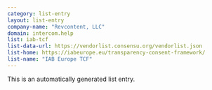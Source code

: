 ```yaml
---
category: list-entry
layout: list-entry
company-name: "Revcontent, LLC"
domain: intercom.help
list: iab-tcf
list-data-url: https://vendorlist.consensu.org/vendorlist.json
list-home: https://iabeurope.eu/transparency-consent-framework/
list-name: "IAB Europe TCF"
---
```


This is an automatically generated list entry.
